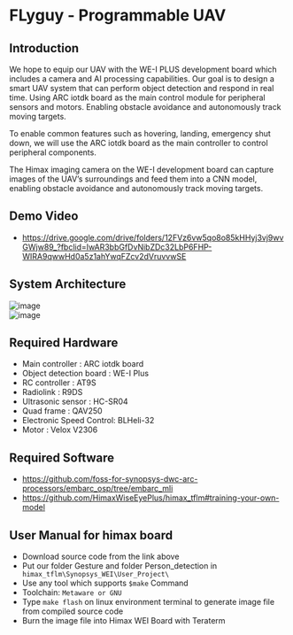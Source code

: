 # FLyguy - Programmable UAV   
## Introduction  
We hope to equip our UAV with the WE-I PLUS development board which includes a camera and AI processing capabilities. Our goal is to design a smart UAV system that can perform object detection and respond in real time. Using ARC iotdk board as the main control module for peripheral sensors and motors. Enabling obstacle avoidance and autonomously track moving targets. 

To enable common features such as hovering, landing, emergency shut down, we will use the ARC iotdk board as the main controller to control peripheral components.  

The Himax imaging camera on the WE-I development board can capture images of the UAV’s surroundings and feed them into a CNN model, enabling obstacle avoidance and autonomously track moving targets. 

## Demo Video
* <https://drive.google.com/drive/folders/12FVz6vw5qo8o85kHHyj3vj9wvGWjw89_?fbclid=IwAR3bbGfDvNibZDc32LbP6FHP-WIRA9qwwHd0a5z1ahYwqFZcv2dVruvvwSE>
## System Architecture
![image](https://github.com/U3807/FLyguy/blob/main/Pics/1.PNG)  
![image](https://github.com/U3807/FLyguy/blob/main/Pics/2.PNG)  
## Required Hardware
* Main controller : ARC iotdk board
* Object detection board : WE-I Plus
* RC controller : AT9S 
* Radiolink : R9DS
* Ultrasonic sensor : HC-SR04
* Quad frame : QAV250
* Electronic Speed Control: BLHeli-32
* Motor : Velox V2306
## Required Software
* <https://github.com/foss-for-synopsys-dwc-arc-processors/embarc_osp/tree/embarc_mli>
* <https://github.com/HimaxWiseEyePlus/himax_tflm#training-your-own-model>
## User Manual for himax board
* Download source code from the link above
* Put our folder Gesture and folder Person_detection in ``` himax_tflm\Synopsys_WEI\User_Project\```
* Use any tool which supports ```$make``` Command 
* Toolchain: ```Metaware or GNU```
* Type ```make flash``` on linux environment terminal to generate image file from compiled source code
* Burn the image file into Himax WEI Board with Teraterm


